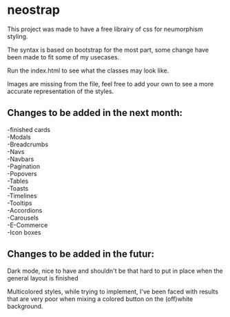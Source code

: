 # neostrap

This project was made to have a free librairy of css for neumorphism styling.

The syntax is based on bootstrap for the most part, some change have been made to fit some of my usecases.

Run the index.html to see what the classes may look like.

Images are missing from the file, feel free to add your own to see a more accurate representation of the styles.

## Changes to be added in the next month:

-finished cards<br>
-Modals<br>
-Breadcrumbs<br>
-Navs<br>
-Navbars<br>
-Pagination<br>
-Popovers<br>
-Tables<br>
-Toasts<br>
-Timelines<br>
-Tooltips<br>
-Accordions<br>
-Carousels<br>
-E-Commerce<br>
-Icon boxes<br>

## Changes to be added in the futur:

Dark mode, nice to have and shouldn't be that hard to put in place when the general layout is finished

Multicolored styles, while trying to implement, I've been faced with results that are very poor when mixing a colored button on the (off)white background.
